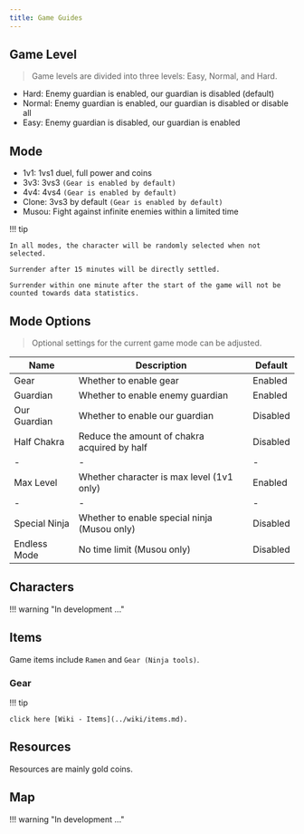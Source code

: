 ```yaml
---
title: Game Guides
---
```


## Game Level

> Game levels are divided into three levels: Easy, Normal, and Hard.

- Hard: Enemy guardian is enabled, our guardian is disabled (default)
- Normal: Enemy guardian is enabled, our guardian is disabled or disable all
- Easy: Enemy guardian is disabled, our guardian is enabled

## Mode

- 1v1: 1vs1 duel, full power and coins
- 3v3: 3vs3 `(Gear is enabled by default)`
- 4v4: 4vs4 `(Gear is enabled by default)`
- Clone: 3vs3 by default `(Gear is enabled by default)`
- Musou: Fight against infinite enemies within a limited time

!!! tip

    In all modes, the character will be randomly selected when not selected.

    Surrender after 15 minutes will be directly settled.

    Surrender within one minute after the start of the game will not be counted towards data statistics.

## Mode Options

> Optional settings for the current game mode can be adjusted.

| Name          | Description                                  | Default  |
| ------------- | -------------------------------------------- | -------- |
| Gear          | Whether to enable gear                       | Enabled  |
| Guardian      | Whether to enable enemy guardian             | Enabled  |
| Our Guardian  | Whether to enable our guardian               | Disabled |
| Half Chakra   | Reduce the amount of chakra acquired by half | Disabled |
| -             | -                                            | -        |
| Max Level     | Whether character is max level (1v1 only)    | Enabled  |
| -             | -                                            | -        |
| Special Ninja | Whether to enable special ninja (Musou only) | Disabled |
| Endless Mode  | No time limit (Musou only)                   | Disabled |

## Characters

!!! warning "In development ..."

## Items

Game items include `Ramen` and `Gear (Ninja tools)`.

### Gear

!!! tip

    click here [Wiki - Items](../wiki/items.md).

## Resources

Resources are mainly gold coins.

## Map

!!! warning "In development ..."
